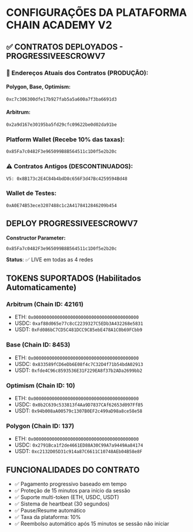 # CONFIGURAÇÕES DA PLATAFORMA CHAIN ACADEMY V2

## ✅ CONTRATOS DEPLOYADOS - PROGRESSIVEESCROWV7

### 🎯 Endereços Atuais dos Contratos (PRODUÇÃO):

#### Polygon, Base, Optimism:
```
0xc7c306300dfe17b927fab5a5a600a7f3ba6691d3
```

#### Arbitrum:
```
0x2a9d167e30195ba5fd29cfc09622be0d02da91be
```

### Platform Wallet (Recebe 10% das taxas):
```
0x85Fa7c0482F3e965099B8B564511c1D0f5e2b20c
```

### ⚠️ Contratos Antigos (DESCONTINUADOS):
```
V5: 0x8B173c2E4C84b4bdD8c656F3d47Bc4259594Bd48
```

### Wallet de Testes:
```
0xA0E74B53ece3207488c1c2A4178412846209b454
```

## DEPLOY PROGRESSIVEESCROWV7

**Constructor Parameter:**
```
0x85Fa7c0482F3e965099B8B564511c1D0f5e2b20c
```

**Status**: ✅ LIVE em todas as 4 redes

## TOKENS SUPORTADOS (Habilitados Automaticamente)

### Arbitrum (Chain ID: 42161)
- ETH: `0x0000000000000000000000000000000000000000`
- USDC: `0xaf88d065e77c8cC2239327C5EDb3A432268e5831`
- USDT: `0xFd086bC7CD5C481DCC9C85ebE478A1C0b69FCbb9`

### Base (Chain ID: 8453)
- ETH: `0x0000000000000000000000000000000000000000`
- USDC: `0x833589fCD6eDb6E08f4c7C32D4f71b54bdA02913`
- USDT: `0xfde4C96c8593536E31F229EA8f37b2ADa2699bb2`

### Optimism (Chain ID: 10)
- ETH: `0x0000000000000000000000000000000000000000`
- USDC: `0x0b2C639c533813f4Aa9D7837CAf62653d097Ff85`
- USDT: `0x94b008aA00579c1307B0EF2c499aD98a8ce58e58`

### Polygon (Chain ID: 137)
- ETH: `0x0000000000000000000000000000000000000000`
- USDC: `0x2791Bca1f2de4661ED88A30C99A7a9449Aa84174`
- USDT: `0xc2132D05D31c914a87C6611C10748AEb04B58e8F`

## FUNCIONALIDADES DO CONTRATO

- ✅ Pagamento progressivo baseado em tempo
- ✅ Proteção de 15 minutos para início da sessão
- ✅ Suporte multi-token (ETH, USDC, USDT)
- ✅ Sistema de heartbeat (30 segundos)
- ✅ Pause/Resume automático
- ✅ Taxa da plataforma: 10%
- ✅ Reembolso automático após 15 minutos se sessão não iniciar